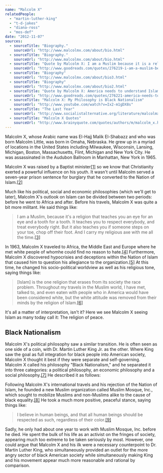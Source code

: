 ```yaml
---
name: "Malcolm X"
relatedPeople:
  - "martin-luther-king"
  - "t-d-jakes"
  - "diana-ross"
  - "mos-def"
date: "2012-11-07"
sources:
  - sourceTitle: "Biography."
    sourceUrl: "http://www.malcolmx.com/about/bio.html"
  - sourceTitle: "Biography."
    sourceUrl: "http://www.malcolmx.com/about/bio.html"
  - sourceTitle: "Quote by Malcolm X: I am a Muslim because it is a religion that tea.."
    sourceUrl: "http://www.goodreads.com/quotes/276219-i-am-a-muslim-because-it-s-a-religion-that-teaches"
  - sourceTitle: "Biography"
    sourceUrl: "http://www.malcolmx.com/about/bio3.html"
  - sourceTitle: "Biography"
    sourceUrl: "http://www.malcolmx.com/about/bio2.html"
  - sourceTitle: "Quote by Malcolm X: America needs to understand Islam, because this…"
    sourceUrl: "http://www.goodreads.com/quotes/276221-america-needs-to-understand-islam-because-this-is-the-one"
  - sourceTitle: "Malcolm X: My Philosophy is Black Nationalism"
    sourceUrl: "http://www.youtube.com/watch?v=Ix2-m1gDX8s"
  - sourceTitle: "The Last Year"
    sourceUrl: "http://www.socialistalternative.org/literature/malcolmx/ch4.html"
  - sourceTitle: "Malcolm X Quotes"
    sourceUrl: "http://www.brainyquote.com/quotes/authors/m/malcolm_x.html"
---
```


Malcolm X, whose Arabic name was El-Hajj Malik El-Shabazz and who was born Malcolm Little, was born in Omaha, Nebraska. He grew up in a myriad of locations in the United States including Milwaukee, Wisconsin, Lansing, Michigan, Boston, Massachusetts, Flint, Michigan and New York City. He was assassinated in the Audubon Ballroom in Manhattan, New York in 1965.

Malcolm X was raised by a Baptist minister<a class="source-citation" href="http://www.malcolmx.com/about/bio.html" title="Biography.">[1]</a> so we know that Christianity exerted a powerful influence on his youth. It wasn't until Malcolm served a seven-year prison sentence for burglary that he converted to the Nation of Islam.<a class="source-citation" href="http://www.malcolmx.com/about/bio.html" title="Biography.">[2]</a>

Much like his political, social and economic philosophies (which we'll get to later), Malcolm X's outlook on Islam can be divided between two periods: before he went to Africa and after. Before his travels, Malcolm X was quite a bit more militant. He said things like:

>I am a Muslim, because it's a religion that teaches you an eye for an eye and a tooth for a tooth. It teaches you to respect everybody, and treat everybody right. But it also teaches you if someone steps on your toe, chop off their foot. And I carry my religious axe with me all the time.<a class="source-citation" href="http://www.goodreads.com/quotes/276219-i-am-a-muslim-because-it-s-a-religion-that-teaches" title="Quote by Malcolm X: I am a Muslim because it is a religion that tea..">[3]</a>

In 1963, Malcolm X traveled to Africa, the Middle East and Europe where he met white people of whomhe could find no reason to hate.<a class="source-citation" href="http://www.malcolmx.com/about/bio3.html" title="Biography">[4]</a> Furthermore, Malcolm X discovered hypocrisies and deceptions within the Nation of Islam that caused him to question his allegiance to the organization.<a class="source-citation" href="http://www.malcolmx.com/about/bio2.html" title="Biography">[5]</a> At this time, he changed his socio-political worldview as well as his religious tone, saying things like:

>[Islam] is the one religion that erases from its society the race problem. Throughout my travels in the Muslim world, I have met, talked to, and even eaten with people who in America would have been considered white, but the white attitude was removed from their minds by the religion of Islam.<a class="source-citation" href="http://www.goodreads.com/quotes/276221-america-needs-to-understand-islam-because-this-is-the-one" title="Quote by Malcolm X: America needs to understand Islam, because this…">[6]</a>

It's all a matter of interpretation, isn't it? Here we see Malcolm X seeing Islam as many today call it: The religion of peace.


## Black Nationalism

Malcolm X's political philosophy saw a similar transition. He is often seen as one side of a coin, with Dr. Martin Luther King Jr. as the other. Where King saw the goal as full integration for black people into American society, Malcolm X thought it best if they were separate and self-governing. Malcolm X called his philosophy "Black Nationalism," and he separated it into three categories: a political philosophy, an economic philosophy and a social philosophy.<a class="source-citation" href="http://www.youtube.com/watch?v=Ix2-m1gDX8s" title="Malcolm X: My Philosophy is Black Nationalism">[7]</a> He described it as follows:

Following Malcolm X's international travels and his rejection of the Nation of Islam, he founded a new Muslim organization called Muslim Mosque, Inc., which sought to mobilize Muslims and non-Muslims alike to the cause of black equality.<a class="source-citation" href="http://www.socialistalternative.org/literature/malcolmx/ch4.html" title="The Last Year">[8]</a> He took a much more positive, peaceful stance, saying things like:

>I believe in human beings, and that all human beings should be respected as such, regardless of their color.<a class="source-citation" href="http://www.brainyquote.com/quotes/authors/m/malcolm_x.html" title="Malcolm X Quotes">[9]</a>

Sadly, he only had about one year to work with Muslim Mosque, Inc. before he died. He spent the bulk of his life as an activist on the fringes of society, appearing much too extreme to be taken seriously by most. However, one could argue that Malcolm X and his ilk were a necessary counterpoint to Dr. Martin Luther King, who simultaneously provided an outlet for the more angry sector of black American society while simultaneously making King and his movement appear much more reasonable and rational by comparison.